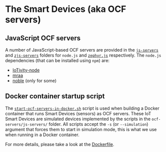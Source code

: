 # The Smart Devices (aka OCF servers)
## JavaScript OCF servers
A number of JavaScript-based OCF servers are provided in the [`js-servers`](./js-servers/) and [`zjs-servers`](./zjs-servers/) folders for `node.js` and [`zephyr.js`](https://github.com/01org/zephyr.js) respectively. The `node.js` dependencies (that can be installed using `npm`) are:
* [IoTivity-node](https://www.npmjs.com/package/iotivity-node)
* [mraa](https://www.npmjs.com/package/mraa)
* [noble](https://www.npmjs.com/package/noble) (only for some)

## Docker container startup script
The [`start-ocf-servers-in-docker.sh`](./start-ocf-servers-in-docker.sh) script is used when building a Docker container that runs Smart Devices (sensors) as OCF servers. These IoT Smart Devices are simulated devices implemented by the scripts in the `ocf-servers/js-servers/` folder. All scripts accept the `-s` (or `--simulation`) argument that forces them to start in simulation mode, this is what we use when running in a Docker container.

For more details, please take a look at the [Dockerfile](./Dockerfile).

[Docker]: https://www.docker.com/
